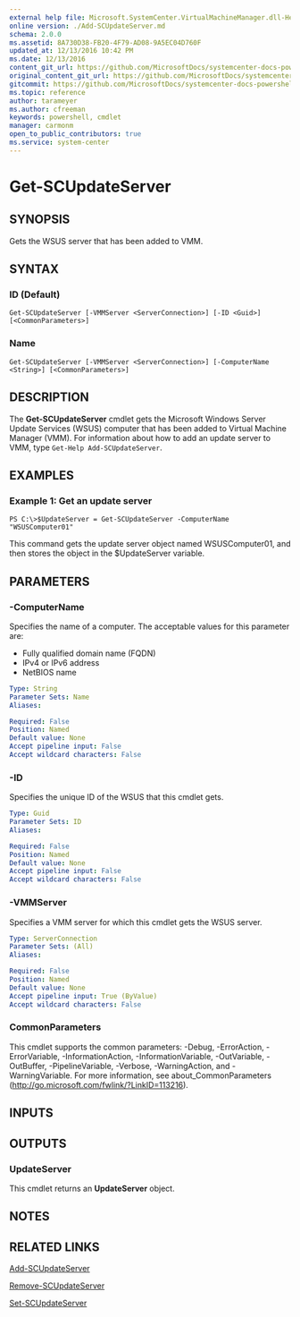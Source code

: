 ```yaml
---
external help file: Microsoft.SystemCenter.VirtualMachineManager.dll-Help.xml
online version: ./Add-SCUpdateServer.md
schema: 2.0.0
ms.assetid: 8A730D38-FB20-4F79-AD08-9A5EC04D760F
updated_at: 12/13/2016 10:42 PM
ms.date: 12/13/2016
content_git_url: https://github.com/MicrosoftDocs/systemcenter-docs-powershell/blob/master/systemcenter-cmdlets/VirtualMachineManager/v1/Get-SCUpdateServer.md
original_content_git_url: https://github.com/MicrosoftDocs/systemcenter-docs-powershell/blob/master/systemcenter-cmdlets/VirtualMachineManager/v1/Get-SCUpdateServer.md
gitcommit: https://github.com/MicrosoftDocs/systemcenter-docs-powershell/blob/ea9507ac2178040476af5407227db8cb97701ea9/systemcenter-cmdlets/VirtualMachineManager/v1/Get-SCUpdateServer.md
ms.topic: reference
author: tarameyer
ms.author: cfreeman
keywords: powershell, cmdlet
manager: carmonm
open_to_public_contributors: true
ms.service: system-center
---
```


# Get-SCUpdateServer

## SYNOPSIS
Gets the WSUS server that has been added to VMM.

## SYNTAX

### ID (Default)
```
Get-SCUpdateServer [-VMMServer <ServerConnection>] [-ID <Guid>] [<CommonParameters>]
```

### Name
```
Get-SCUpdateServer [-VMMServer <ServerConnection>] [-ComputerName <String>] [<CommonParameters>]
```

## DESCRIPTION
The **Get-SCUpdateServer** cmdlet gets the Microsoft Windows Server Update Services (WSUS) computer that has been added to Virtual Machine Manager (VMM).
For information about how to add an update server to VMM, type `Get-Help Add-SCUpdateServer`.

## EXAMPLES

### Example 1: Get an update server
```
PS C:\>$UpdateServer = Get-SCUpdateServer -ComputerName "WSUSComputer01"
```

This command gets the update server object named WSUSComputer01, and then stores the object in the $UpdateServer variable.

## PARAMETERS

### -ComputerName
Specifies the name of a computer.
The acceptable values for this parameter are:

- Fully qualified domain name (FQDN) 
- IPv4 or IPv6 address
- NetBIOS name

```yaml
Type: String
Parameter Sets: Name
Aliases: 

Required: False
Position: Named
Default value: None
Accept pipeline input: False
Accept wildcard characters: False
```

### -ID
Specifies the unique ID of the WSUS that this cmdlet gets.

```yaml
Type: Guid
Parameter Sets: ID
Aliases: 

Required: False
Position: Named
Default value: None
Accept pipeline input: False
Accept wildcard characters: False
```

### -VMMServer
Specifies a VMM server for which this cmdlet gets the WSUS server.

```yaml
Type: ServerConnection
Parameter Sets: (All)
Aliases: 

Required: False
Position: Named
Default value: None
Accept pipeline input: True (ByValue)
Accept wildcard characters: False
```

### CommonParameters
This cmdlet supports the common parameters: -Debug, -ErrorAction, -ErrorVariable, -InformationAction, -InformationVariable, -OutVariable, -OutBuffer, -PipelineVariable, -Verbose, -WarningAction, and -WarningVariable. For more information, see about_CommonParameters (http://go.microsoft.com/fwlink/?LinkID=113216).

## INPUTS

## OUTPUTS

### UpdateServer
This cmdlet returns an **UpdateServer** object.

## NOTES

## RELATED LINKS

[Add-SCUpdateServer](xref:VirtualMachineManager/v1/Add-SCUpdateServer.md)

[Remove-SCUpdateServer](xref:VirtualMachineManager/v1/Remove-SCUpdateServer.md)

[Set-SCUpdateServer](xref:VirtualMachineManager/v1/Set-SCUpdateServer.md)

